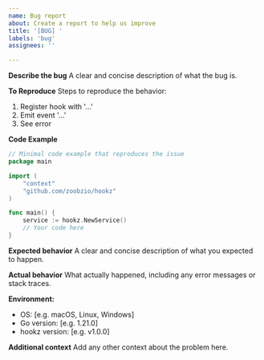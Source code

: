 ```yaml
---
name: Bug report
about: Create a report to help us improve
title: '[BUG] '
labels: 'bug'
assignees: ''

---
```


**Describe the bug**
A clear and concise description of what the bug is.

**To Reproduce**
Steps to reproduce the behavior:
1. Register hook with '...'
2. Emit event '...'
3. See error

**Code Example**
```go
// Minimal code example that reproduces the issue
package main

import (
    "context"
    "github.com/zoobzio/hookz"
)

func main() {
    service := hookz.NewService()
    // Your code here
}
```

**Expected behavior**
A clear and concise description of what you expected to happen.

**Actual behavior**
What actually happened, including any error messages or stack traces.

**Environment:**
 - OS: [e.g. macOS, Linux, Windows]
 - Go version: [e.g. 1.21.0]
 - hookz version: [e.g. v1.0.0]

**Additional context**
Add any other context about the problem here.